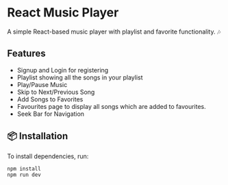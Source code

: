 #  React Music Player 

A simple React-based music player with playlist and favorite functionality. 🎶

##  Features
-  Signup and Login for registering
-  Playlist showing all the songs in your playlist
-  Play/Pause Music
-  Skip to Next/Previous Song
-  Add Songs to Favorites
-  Favourites page to display all songs which are  added to favourites.
-  Seek Bar for Navigation

## 📦 Installation
To install dependencies, run:
```bash
npm install
npm run dev
